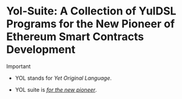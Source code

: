 Yol-Suite: A Collection of YulDSL Programs for the New Pioneer of Ethereum Smart Contracts Development
======================================================================================================

> [!IMPORTANT]
>
> - YOL stands for *Yet Original Language*.
>
> - YOL suite is [*for the new pioneer*](https://en.wikipedia.org/wiki/For_the_New_Intellectual).
